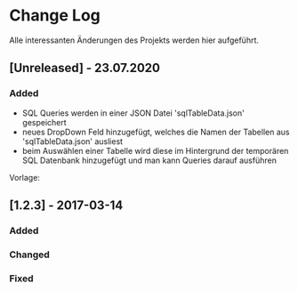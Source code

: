 
# Change Log
Alle interessanten Änderungen des Projekts werden hier aufgeführt.
 
 
## [Unreleased] - 23.07.2020
### Added
- SQL Queries werden in einer JSON Datei 'sqlTableData.json' gespeichert
- neues DropDown Feld hinzugefügt, welches die Namen der Tabellen aus 'sqlTableData.json' ausliest
- beim Auswählen einer Tabelle wird diese im Hintergrund der temporären SQL Datenbank hinzugefügt und man kann Queries darauf ausführen


Vorlage:
 
## [1.2.3] - 2017-03-14
 
### Added
   
### Changed
 
### Fixed
 
